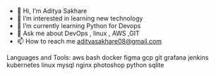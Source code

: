 - 👋 Hi, I’m Aditya Sakhare
- 👀 I’m interested in learning new technology
- 🌱 I’m currently learning Python for Devops
- 💬 Ask me about DevOps , linux , AWS ,GIT
- 📫 How to reach me adityasakhare08@gmail.com





Languages and Tools:
aws bash docker figma gcp git grafana jenkins kubernetes linux mysql nginx photoshop python sqlite


<!---
Aditya08072001/Aditya08072001 is a ✨ special ✨ repository because its `README.md` (this file) appears on your GitHub profile.
You can click the Preview link to take a look at your changes.
--->
